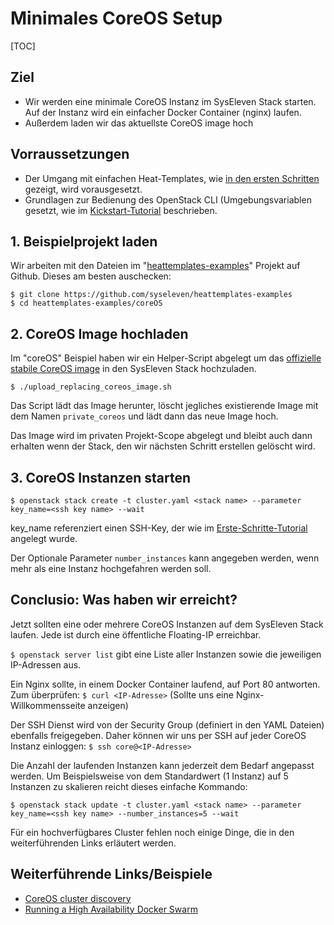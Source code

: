 # Minimales CoreOS Setup

[TOC]

## Ziel

* Wir werden eine minimale CoreOS Instanz im SysEleven Stack starten. Auf der Instanz wird ein einfacher Docker Container (nginx) laufen.
* Außerdem laden wir das aktuellste CoreOS image hoch

## Vorraussetzungen 

* Der Umgang mit einfachen Heat-Templates, wie [in den ersten Schritten](01-firststeps/) gezeigt, wird vorausgesetzt.
* Grundlagen zur Bedienung des OpenStack CLI (Umgebungsvariablen gesetzt, wie im [Kickstart-Tutorial](02-kickstart/) beschrieben.

## 1. Beispielprojekt laden

Wir arbeiten mit den Dateien im "[heattemplates-examples](https://github.com/syseleven/heattemplates-examples)" Projekt auf Github. Dieses am besten auschecken:

```
$ git clone https://github.com/syseleven/heattemplates-examples
$ cd heattemplates-examples/coreOS
```

## 2. CoreOS Image hochladen

Im "coreOS" Beispiel haben wir ein Helper-Script abgelegt um das [offizielle stabile CoreOS image](https://coreos.com/os/docs/latest/booting-on-openstack.html) in den SysEleven Stack hochzuladen.

```
$ ./upload_replacing_coreos_image.sh
```

Das Script lädt das Image herunter, löscht jegliches existierende Image mit dem Namen `private_coreos` und lädt dann das neue Image hoch.

Das Image wird im privaten Projekt-Scope abgelegt und bleibt auch dann erhalten wenn der Stack, den wir nächsten Schritt erstellen gelöscht wird.

## 3. CoreOS Instanzen starten

```
$ openstack stack create -t cluster.yaml <stack name> --parameter key_name=<ssh key name> --wait
```

key_name referenziert einen SSH-Key, der wie im [Erste-Schritte-Tutorial](01-firststeps/#ssh-key-hinterlegen) angelegt wurde.

Der Optionale Parameter `number_instances` kann angegeben werden, wenn mehr als eine Instanz hochgefahren werden soll.

## Conclusio: Was haben wir erreicht?

Jetzt sollten eine oder mehrere CoreOS Instanzen auf dem SysEleven Stack laufen. Jede ist durch eine öffentliche Floating-IP erreichbar.

`$ openstack server list` gibt eine Liste aller Instanzen sowie die jeweiligen IP-Adressen aus.

Ein Nginx sollte, in einem Docker Container laufend, auf Port 80 antworten. Zum überprüfen:
`$ curl <IP-Adresse>` (Sollte uns eine Nginx-Willkommensseite anzeigen)

Der SSH Dienst wird von der Security Group (definiert in den YAML Dateien) ebenfalls freigegeben. Daher können wir uns per SSH auf jeder CoreOS Instanz einloggen:
`$ ssh core@<IP-Adresse>`

Die Anzahl der laufenden Instanzen kann jederzeit dem Bedarf angepasst werden. Um Beispielsweise von dem Standardwert (1 Instanz) auf 5 Instanzen zu skalieren reicht dieses einfache Kommando:

```
$ openstack stack update -t cluster.yaml <stack name> --parameter key_name=<ssh key name> --number_instances=5 --wait
```

Für ein hochverfügbares Cluster fehlen noch einige Dinge, die in den weiterführenden Links erläutert werden.

## Weiterführende Links/Beispiele

* [CoreOS cluster discovery](https://coreos.com/os/docs/latest/cluster-discovery.html)
* [Running a High Availability Docker Swarm](http://tech.paulcz.net/2016/01/running-ha-docker-swarm/)
